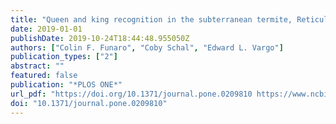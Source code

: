 ```yaml
---
title: "Queen and king recognition in the subterranean termite, Reticulitermes flavipes: evidence for royal recognition pheromones"
date: 2019-01-01
publishDate: 2019-10-24T18:44:48.955050Z
authors: ["Colin F. Funaro", "Coby Schal", "Edward L. Vargo"]
publication_types: ["2"]
abstract: ""
featured: false
publication: "*PLOS ONE*"
url_pdf: "https://doi.org/10.1371/journal.pone.0209810 https://www.ncbi.nlm.nih.gov/pmc/articles/PMC6542537/pdf/pone.0209810.pdf"
doi: "10.1371/journal.pone.0209810"
---
```


